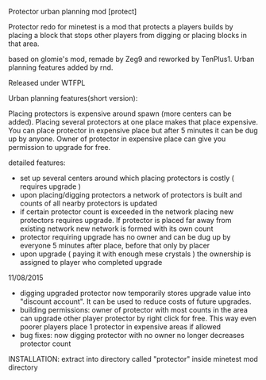 Protector urban planning mod [protect]

Protector redo for minetest is a mod that protects a players builds by placing
a block that stops other players from digging or placing blocks in that area.

based on glomie's mod, remade by Zeg9 and reworked by TenPlus1. Urban planning features added by rnd.


Released under WTFPL

Urban planning features(short version):

Placing protectors is expensive around spawn (more centers can be added). Placing several protectors at one place makes that place expensive.
You can place protector in expensive place but after 5 minutes it can be dug up by anyone. Owner of protector in expensive place can give you permission to upgrade for free.


detailed features:

- set up several centers around which placing protectors is costly ( requires upgrade )
- upon placing/digging protectors a network of protectors is built and counts of all nearby protectors is updated
- if certain protector count is exceeded in the network placing new protectors requires upgrade. If protector is placed far away from
	existing network new network is formed with its own count
- protector requiring upgrade has no owner and can be dug up by everyone 5 minutes after place, before that only by placer
- upon upgrade ( paying it with enough mese crystals ) the ownership is assigned to player who completed upgrade

11/08/2015
- digging upgraded protector now temporarily stores upgrade value into "discount account". It can be used to reduce costs
of future upgrades.
- building permissions: owner of protector with most counts in the area can upgrade other player protector by right click for free.
  This way even poorer players place 1 protector in expensive areas if allowed 
- bug fixes: now digging protector with no owner no longer decreases protector count

INSTALLATION: extract into directory called "protector" inside minetest mod directory